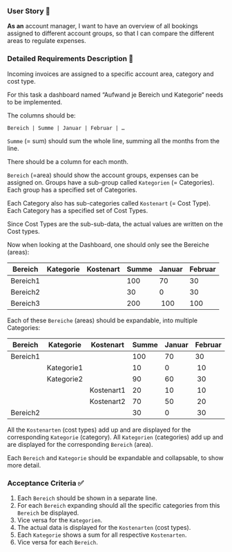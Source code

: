 ### User Story 📖

<b>As an</b> account manager, I want to have an overview of all bookings assigned to different account groups, so that I can compare the different areas to regulate expenses.

### Detailed Requirements Description 📄

Incoming invoices are assigned to a specific account area, category and cost type.

For this task a dashboard named “Aufwand je Bereich und Kategorie“ needs to be implemented.

The columns should be:

    Bereich | Summe | Januar | Februar | …

`Summe` (= sum) should sum the whole line, summing all the months from the line.

There should be a column for each month.

`Bereich` (=area) should show the account groups, expenses can be assigned on.
Groups have a sub-group called `Kategorien` (= Categories). Each group has a specified set of Categories.

Each Category also has sub-categories called `Kostenart` (= Cost Type). Each Category has a specified set of Cost Types.

Since Cost Types are the sub-sub-data, the actual values are written on the Cost types.

Now when looking at the Dashboard, one should only see the Bereiche (areas):

| Bereich  | Kategorie | Kostenart | Summe | Januar | Februar |
| -------- | --------- | --------- | ----- | ------ | ------- |
| Bereich1 |           |           | 100   | 70     | 30      |
| Bereich2 |           |           | 30    | 0      | 30      |
| Bereich3 |           |           | 200   |  100   | 100     |

Each of these `Bereiche` (areas) should be expandable, into multiple Categories:

| Bereich  | Kategorie  | Kostenart  | Summe | Januar | Februar |
| -------- | ---------- | ---------- | ----- | ------ | ------- |
| Bereich1 |            |            | 100   | 70     | 30      |
|          | Kategorie1 |            | 10    | 0      |  10     |
|          | Kategorie2 |            | 90    | 60     |  30     |
|          |            | Kostenart1 | 20    | 10     |  10     |
|          |            | Kostenart2 | 70    | 50     |  20     |
| Bereich2 |            |            | 30    | 0      |  30     |

All the `Kostenarten` (cost types) add up and are displayed for the corresponding `Kategorie` (category).
All `Kategorien` (categories) add up and are displayed for the corresponding `Bereich` (area).

Each `Bereich` and `Kategorie` should be expandable and collapsable, to show more detail.

### Acceptance Criteria ✅

1. Each `Bereich` should be shown in a separate line.
2. For each `Bereich` expanding should all the specific categories from this `Bereich` be displayed.
3. Vice versa for the `Kategorien`.
4. The actual data is displayed for the `Kostenarten` (cost types).
5. Each `Kategorie` shows a sum for all respective `Kostenarten`.
6. Vice versa for each `Bereich`.
